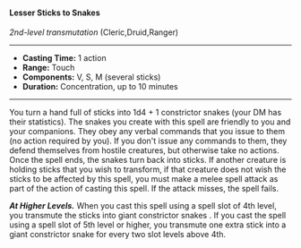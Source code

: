 #### Lesser Sticks to Snakes
*2nd-level transmutation* (Cleric,Druid,Ranger)
___
- **Casting Time:** 1 action
- **Range:** Touch
- **Components:** V, S, M (several sticks)
- **Duration:** Concentration, up to 10 minutes
---
You turn a hand full of sticks into 1d4 + 1
constrictor snakes  (your DM has their statistics).
The snakes you create with this spell are friendly to
you and your companions. They obey any verbal
commands that you issue to them (no action
required by you). If you don't issue any commands
to them, they defend themselves from hostile
creatures, but otherwise take no actions. Once the
spell ends, the snakes turn back into sticks.
If another creature is holding sticks that you wish
to transform, if that creature does not wish the
sticks to be affected by this spell, you must make a
melee spell attack as part of the action of casting
this spell. If the attack misses, the spell fails.

***At Higher Levels.***  When you cast this spell using
a spell slot of 4th level, you transmute the sticks
into giant constrictor snakes . If you cast the spell
using a spell slot of 5th level or higher, you
transmute one extra stick into a giant constrictor
snake for every two slot levels above 4th.
